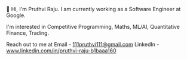 👋 Hi, I'm Pruthvi Raju. I am currently working as a Software Engineer at Google.

I'm interested in Competitive Programming, Maths, ML/AI, Quantitative Finance, Trading.

Reach out to me at
Email - 111pruthvi111@gmail.com
LinkedIn - www.linkedin.com/in/pruthvi-raju-b1baaa160
